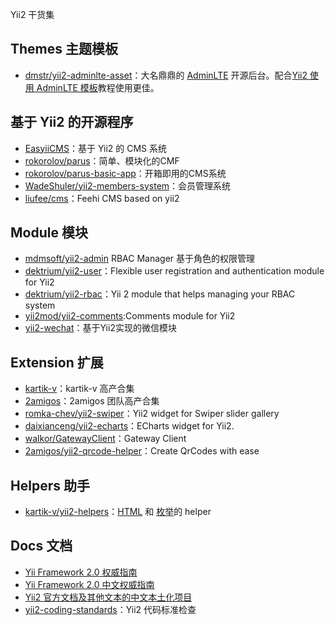 Yii2 干货集

## Themes 主题模板
- [dmstr/yii2-adminlte-asset](https://github.com/dmstr/yii2-adminlte-asset)：大名鼎鼎的 [AdminLTE](https://github.com/almasaeed2010/AdminLTE) 开源后台。配合[Yii2 使用 AdminLTE 模板](http://www.getyii.com/topic/564)教程使用更佳。


## 基于 Yii2 的开源程序
- [EasyiiCMS](https://github.com/noumo/easyii)：基于 Yii2 的 CMS 系统
- [rokorolov/parus](https://github.com/rokorolov/parus)：简单、模块化的CMF
- [rokorolov/parus-basic-app](https://github.com/rokorolov/parus-basic-app)：开箱即用的CMS系统
- [WadeShuler/yii2-members-system](https://github.com/WadeShuler/yii2-members-system)：会员管理系统
- [liufee/cms](https://github.com/liufee/cms)：Feehi CMS based on yii2

## Module 模块
- [mdmsoft/yii2-admin](https://github.com/mdmsoft/yii2-admin) RBAC Manager 基于角色的权限管理
- [dektrium/yii2-user](https://github.com/dektrium/yii2-user)：Flexible user registration and authentication module for Yii2
- [dektrium/yii2-rbac](https://github.com/dektrium/yii2-rbac)：Yii 2 module that helps managing your RBAC system
- [yii2mod/yii2-comments](https://github.com/yii2mod/yii2-comments):Comments module for Yii2
- [yii2-wechat](https://github.com/callmez/yii2-wechat)：基于Yii2实现的微信模块

## Extension 扩展
- [kartik-v](http://demos.krajee.com/)：kartik-v 高产合集
- [2amigos](http://yiiwheels.com/)：2amigos 团队高产合集
- [romka-chev/yii2-swiper](https://github.com/romka-chev/yii2-swiper)：Yii2 widget for Swiper slider gallery
- [daixianceng/yii2-echarts](https://github.com/daixianceng/yii2-echarts)：ECharts widget for Yii2.
- [walkor/GatewayClient](https://github.com/walkor/GatewayClient)：Gateway Client
- [2amigos/yii2-qrcode-helper](https://github.com/2amigos/yii2-qrcode-helper)：Create QrCodes with ease 

## Helpers 助手
- [kartik-v/yii2-helpers](https://github.com/kartik-v/yii2-helpers)：[HTML](http://demos.krajee.com/helper-functions/html) 和 [枚举](http://demos.krajee.com/helper-functions/enum)的 helper

## Docs 文档
- [Yii Framework 2.0 权威指南](http://www.yiiframework.com/doc-2.0/guide-index.html)
- [Yii Framework 2.0 中文权威指南 ](https://github.com/yiisoft/yii2/tree/master/docs/guide-zh-CN)
- [Yii2 官方文档及其他文本的中文本土化项目](https://github.com/yii2-chinesization/yii2-zh-cn)
- [yii2-coding-standards](https://github.com/yiisoft/yii2-coding-standards)：Yii2 代码标准检查
